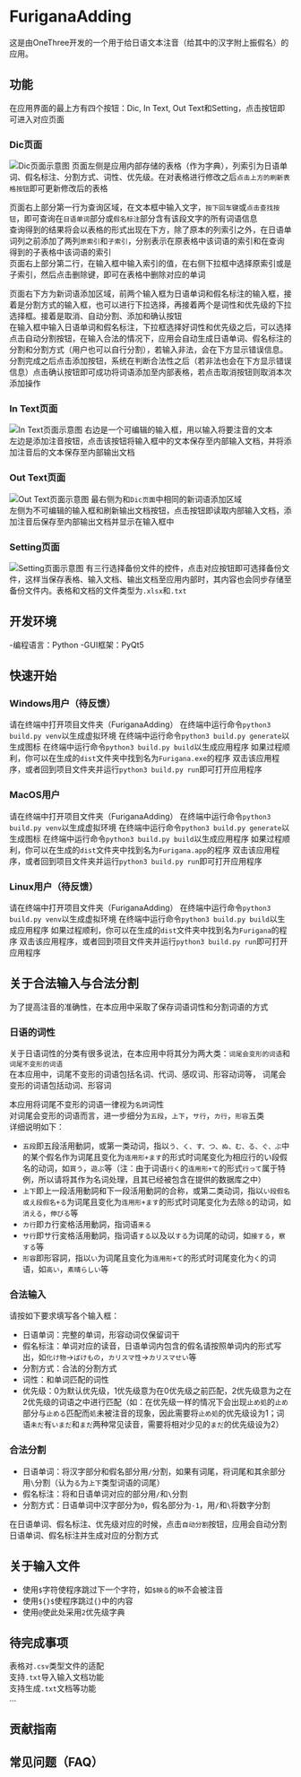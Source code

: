 # FuriganaAdding

这是由OneThree开发的一个用于给日语文本注音（给其中的汉字附上振假名）的应用。

## 功能

在应用界面的最上方有四个按钮：Dic, In Text, Out Text和Setting，点击按钮即可进入对应页面

### Dic页面
![Dic页面示意图](resource/GUI_screenshot1.png)
页面左侧是应用内部存储的表格（作为字典），列索引为日语单词、假名标注、分割方式、词性、优先级。在对表格进行修改之后`点击上方的刷新表格按钮`即可更新修改后的表格  

页面右上部分第一行为查询区域，在文本框中输入文字，`按下回车键`或`点击查找按钮`，即可查询在`日语单词`部分或`假名标注`部分含有该段文字的所有词语信息  
查询得到的结果将会以表格的形式出现在下方，除了原本的列索引之外，在日语单词列之前添加了两列`原索引`和`子索引`，分别表示在原表格中该词语的索引和在查询得到的子表格中该词语的索引  
页面右上部分第二行，在输入框中输入索引的值，在右侧下拉框中选择原索引或是子索引，然后点击删除键，即可在表格中删除对应的单词  

页面右下方为新词语添加区域，前两个输入框为日语单词和假名标注的输入框，接着是分割方式的输入框，也可以进行下拉选择，再接着两个是词性和优先级的下拉选择框。接着是取消、自动分割、添加和确认按钮  
在输入框中输入日语单词和假名标注，下拉框选择好词性和优先级之后，可以选择点击自动分割按钮，在输入合法的情况下，应用会自动生成日语单词、假名标注的分割和分割方式（用户也可以自行分割），若输入非法，会在下方显示错误信息。分割完成之后点击添加按钮，系统在判断合法性之后（若非法也会在下方显示错误信息）点击确认按钮即可成功将词语添加至内部表格，若点击取消按钮则取消本次添加操作

### In Text页面
![In Text页面示意图](resource/GUI_screenshot2.png)
右边是一个可编辑的输入框，用以输入将要注音的文本  
左边是添加注音按钮，点击该按钮将输入框中的文本保存至内部输入文档，并将添加注音后的文本保存至内部输出文档

### Out Text页面
![Out Text页面示意图](resource/GUI_screenshot3.png)
最右侧为和`Dic页面`中相同的新词语添加区域  
左侧为不可编辑的输入框和刷新输出文档按钮，点击按钮即读取内部输入文档，添加注音后保存至内部输出文档并显示在输入框中

### Setting页面
![Setting页面示意图](resource/GUI_screenshot4.png)
有三行选择备份文件的控件，点击对应按钮即可选择备份文件，这样当保存表格、输入文档、输出文档至应用内部时，其内容也会同步存储至备份文件内。表格和文档的文件类型为`.xlsx`和`.txt`

## 开发环境

-编程语言：Python
-GUI框架：PyQt5

## 快速开始

### Windows用户（待反馈）
请在终端中打开项目文件夹（FuriganaAdding）
在终端中运行命令`python3 build.py venv`以生成虚拟环境
在终端中运行命令`python3 build.py generate`以生成图标
在终端中运行命令`python3 build.py build`以生成应用程序
如果过程顺利，你可以在生成的`dist`文件夹中找到名为`Furigana.exe`的程序
双击该应用程序，或者回到项目文件夹并运行`python3 build.py run`即可打开应用程序

### MacOS用户
请在终端中打开项目文件夹（FuriganaAdding）
在终端中运行命令`python3 build.py venv`以生成虚拟环境
在终端中运行命令`python3 build.py generate`以生成图标
在终端中运行命令`python3 build.py build`以生成应用程序
如果过程顺利，你可以在生成的`dist`文件夹中找到名为`Furigana.app`的程序
双击该应用程序，或者回到项目文件夹并运行`python3 build.py run`即可打开应用程序

### Linux用户（待反馈）
请在终端中打开项目文件夹（FuriganaAdding）
在终端中运行命令`python3 build.py venv`以生成虚拟环境
在终端中运行命令`python3 build.py build`以生成应用程序
如果过程顺利，你可以在生成的`dist`文件夹中找到名为`Furigana`的程序
双击该应用程序，或者回到项目文件夹并运行`python3 build.py run`即可打开应用程序

## 关于合法输入与合法分割

为了提高注音的准确性，在本应用中采取了保存词语词性和分割词语的方式

### 日语的词性

关于日语词性的分类有很多说法，在本应用中将其分为两大类：`词尾会变形的词语`和`词尾不变形的词语`  
在本应用中，词尾不变形的词语包括名词、代词、感叹词、形容动词等，
词尾会变形的词语包括动词、形容词  

本应用将词尾不变形的词语一律视为`名詞`词性  
对词尾会变形的词语而言，进一步细分为`五段`，`上下`，`サ行`，`カ行`，`形容`五类  
详细说明如下：
* `五段`即五段活用動詞，或第一类动词，指以`う、く、す、つ、ぬ、む、る、ぐ、ぶ`中的某个假名作为词尾且变化为`连用形+ます`的形式时词尾变化为相应行的い段假名的动词，如`買う`，`遊ぶ`等（注：由于词语`行く`的`连用形+て`的形式`行って`属于特例，所以请将其作为名词处理，且其已经被包含在提供的数据库之中）  
* `上下`即上一段活用動詞和下一段活用動詞的合称，或第二类动词，指以`い段假名或え段假名+る`为词尾且变化为`连用形+ます`的形式时词尾变化为去除`る`的动词，如`消える`，`伸びる`等
* `カ行`即カ行変格活用動詞，指词语`来る`
* `サ行`即サ行変格活用動詞，指词语`する`以及以`する`为词尾的动词，如`接する`，`察する`等
* `形容`即形容詞，指以`い`为词尾且变化为`连用形+て`的形式时词尾变化为`く`的词语，如`高い`，`素晴らしい`等

### 合法输入

请按如下要求填写各个输入框：
* 日语单词：完整的单词，形容动词仅保留词干
* 假名标注：单词对应的读音，日语单词内包含的假名请按照单词内的形式写出，如`化け物`->`ばけもの`，`カリスマ性`->`カリスマせい`等
* 分割方式：合法的分割方式
* 词性：和单词匹配的词性
* 优先级：0为默认优先级，1优先级意为在0优先级之前匹配，2优先级意为之在2优先级的词语之中进行匹配（如：在优先级一样的情况下会出现`止め処`的`止め`部分与`止める`匹配而`処`未被注音的现象，因此需要将`止め処`的优先级设为1；词语`未だ`有`いまだ`和`まだ`两种常见读音，需要将相对少见的`まだ`的优先级设为2）

### 合法分割

* 日语单词：将汉字部分和假名部分用`/`分割，如果有词尾，将词尾和其余部分用`\`分割（认为`る`为`上下`类型词语的词尾）
* 假名标注：将和日语单词对应的部分用`/`和`\`分割
* 分割方式：日语单词中汉字部分为`0`，假名部分为`-1`，用`/`和`\`将数字分割

在日语单词、假名标注、优先级对应的时候，点击`自动分割`按钮，应用会自动分割日语单词、假名标注并生成对应的分割方式

## 关于输入文件

* 使用`$`字符使程序跳过下一个字符，如`$映る`的`映`不会被注音
* 使用`${}$`使程序跳过`{}`中的内容
* 使用`@`使此处采用`2`优先级字典

## 待完成事项  
表格对`.csv`类型文件的适配  
支持`.txt`导入输入文档功能  
支持生成`.txt`文档等功能  
...

## 贡献指南

## 常见问题（FAQ）
